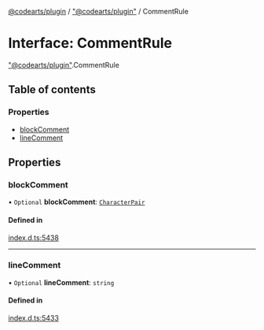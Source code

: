 [@codearts/plugin](../README.md) / ["@codearts/plugin"](../modules/_codearts_plugin_.md) / CommentRule

# Interface: CommentRule

["@codearts/plugin"](../modules/_codearts_plugin_.md).CommentRule

## Table of contents

### Properties

- [blockComment](codearts_plugin_.CommentRule.md#blockcomment)
- [lineComment](codearts_plugin_.CommentRule.md#linecomment)

## Properties

### blockComment

• `Optional` **blockComment**: [`CharacterPair`](../modules/_codearts_plugin_.md#characterpair)

#### Defined in

[index.d.ts:5438](https://github.com/huaweicloud/cloudide-plugin-api/blob/03c74e5/index.d.ts#L5438)

___

### lineComment

• `Optional` **lineComment**: `string`

#### Defined in

[index.d.ts:5433](https://github.com/huaweicloud/cloudide-plugin-api/blob/03c74e5/index.d.ts#L5433)
